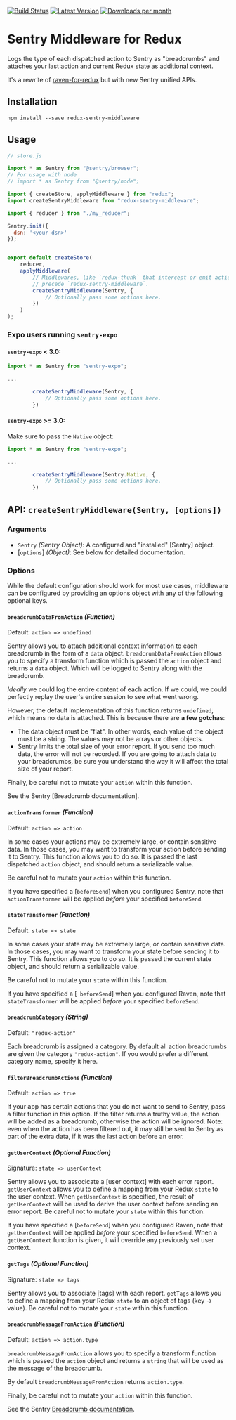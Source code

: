 [![Build Status](https://travis-ci.org/vidit-sh/redux-sentry-middleware.svg?branch=master)](https://travis-ci.org/vidit-sh/redux-sentry-middleware)
[![Latest Version](https://img.shields.io/npm/v/redux-sentry-middleware.svg)](https://www.npmjs.com/package/redux-sentry-middleware)
[![Downloads per month](https://img.shields.io/npm/dm/redux-sentry-middleware.svg)](https://www.npmjs.com/package/redux-sentry-middleware)

# Sentry Middleware for Redux

Logs the type of each dispatched action to Sentry as "breadcrumbs" and attaches
your last action and current Redux state as additional context.

It's a rewrite of [raven-for-redux](https://github.com/captbaritone/raven-for-redux) but with new Sentry unified APIs.

## Installation

    npm install --save redux-sentry-middleware

## Usage

```JavaScript
// store.js

import * as Sentry from "@sentry/browser";
// For usage with node
// import * as Sentry from "@sentry/node";

import { createStore, applyMiddleware } from "redux";
import createSentryMiddleware from "redux-sentry-middleware";

import { reducer } from "./my_reducer";

Sentry.init({
  dsn: '<your dsn>'
});


export default createStore(
    reducer,
    applyMiddleware(
        // Middlewares, like `redux-thunk` that intercept or emit actions should
        // precede `redux-sentry-middleware`.
        createSentryMiddleware(Sentry, {
            // Optionally pass some options here.
        })
    )
);
```

### Expo users running `sentry-expo`

#### `sentry-expo` < 3.0:

```JavaScript
import * as Sentry from "sentry-expo";

...

        createSentryMiddleware(Sentry, {
            // Optionally pass some options here.
        })
```

#### `sentry-expo` >= 3.0:

Make sure to pass the `Native` object:

```JavaScript
import * as Sentry from "sentry-expo";

...

        createSentryMiddleware(Sentry.Native, {
            // Optionally pass some options here.
        })
```

## API: `createSentryMiddleware(Sentry, [options])`

### Arguments

* `Sentry` _(Sentry Object)_: A configured and "installed"
  [Sentry] object.
* [`options`] _(Object)_: See below for detailed documentation.

### Options

While the default configuration should work for most use cases, middleware can be configured by providing an options object with any of the following
optional keys.

#### `breadcrumbDataFromAction` _(Function)_

Default: `action => undefined`

Sentry allows you to attach additional context information to each breadcrumb
in the form of a `data` object. `breadcrumbDataFromAction` allows you to specify
a transform function which is passed the `action` object and returns a `data`
object. Which will be logged to Sentry along with the breadcrumb.

_Ideally_ we could log the entire content of each action. If we could, we
could perfectly replay the user's entire session to see what went wrong.

However, the default implementation of this function returns `undefined`, which means
no data is attached. This is because there are __a few gotchas__:

* The data object must be "flat". In other words, each value of the object must be a string. The values may not be arrays or other objects.
* Sentry limits the total size of your error report. If you send too much data,
  the error will not be recorded. If you are going to attach data to your
  breadcrumbs, be sure you understand the way it will affect the total size
  of your report.

Finally, be careful not to mutate your `action` within this function.

See the Sentry [Breadcrumb documentation].

#### `actionTransformer` _(Function)_

Default: `action => action`

In some cases your actions may be extremely large, or contain sensitive data.
In those cases, you may want to transform your action before sending it to
Sentry. This function allows you to do so. It is passed the last dispatched
`action` object, and should return a serializable value.

Be careful not to mutate your `action` within this function.

If you have specified a [`beforeSend`] when you configured Sentry, note that
`actionTransformer` will be applied _before_ your specified `beforeSend`.

#### `stateTransformer` _(Function)_

Default: `state => state`

In some cases your state may be extremely large, or contain sensitive data.
In those cases, you may want to transform your state before sending it to
Sentry. This function allows you to do so. It is passed the current state
object, and should return a serializable value.

Be careful not to mutate your `state` within this function.

If you have specified a [` beforeSend`] when you configured Raven, note that
`stateTransformer` will be applied _before_ your specified `beforeSend`.

#### `breadcrumbCategory` _(String)_

Default: `"redux-action"`

Each breadcrumb is assigned a category. By default all action breadcrumbs are
given the category `"redux-action"`. If you would prefer a different category
name, specify it here.

#### `filterBreadcrumbActions` _(Function)_

Default: `action => true`

If your app has certain actions that you do not want to send to Sentry, pass
a filter function in this option. If the filter returns a truthy value, the
action will be added as a breadcrumb, otherwise the action will be ignored.
Note: even when the action has been filtered out, it may still be sent to
Sentry as part of the extra data, if it was the last action before an error.

#### `getUserContext` _(Optional Function)_

Signature: `state => userContext`

Sentry allows you to associcate a [user context] with each error report.
`getUserContext` allows you to define a mapping from your Redux `state` to
the user context. When `getUserContext` is specified, the result of
`getUserContext` will be used to derive the user context before sending an
error report. Be careful not to mutate your `state` within this function.

If you have specified a [`beforeSend`] when you configured Raven, note that
`getUserContext` will be applied _before_ your specified `beforeSend`.
When a `getUserContext` function is given, it will override any previously
set user context.

#### `getTags` _(Optional Function)_

Signature: `state => tags`

Sentry allows you to associate [tags] with each report.
`getTags` allows you to define a mapping from your Redux `state` to
an object of tags (key → value). Be careful not to mutate your `state`
within this function.

#### `breadcrumbMessageFromAction` _(Function)_

Default: `action => action.type`

`breadcrumbMessageFromAction` allows you to specify a transform function which is passed the `action` object and returns a `string` that will be used as the message of the breadcrumb.

By default `breadcrumbMessageFromAction` returns `action.type`.

Finally, be careful not to mutate your `action` within this function.

See the Sentry [Breadcrumb documentation](https://docs.sentry.io/enriching-error-data/breadcrumbs/?platform=javascript).